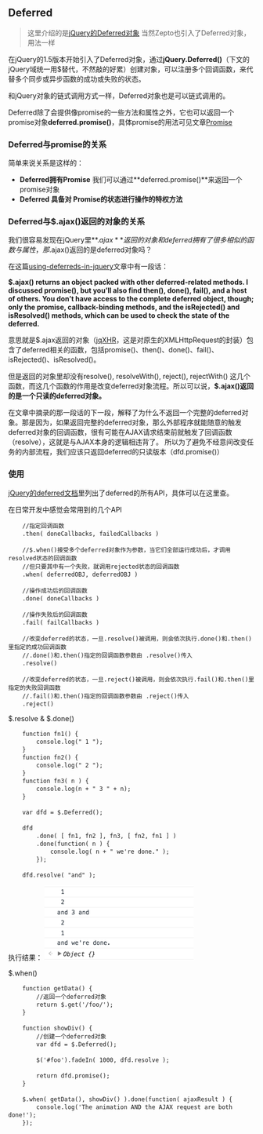 ## Deferred

> 这里介绍的是[jQuery的Deferred对象](http://api.jquery.com/category/deferred-object/)
> 当然Zepto也引入了Deferred对象，用法一样

在jQuery的1.5版本开始引入了Deferred对象，通过**jQuery.Deferred()**（下文的jQuery域统一用$替代，不然敲的好累）创建对象，可以注册多个回调函数，来代替多个同步或异步函数的成功或失败的状态。

和jQuery对象的链式调用方式一样，Deferred对象也是可以链式调用的。

Deferred除了会提供像promise的一些方法和属性之外，它也可以返回一个promise对象**deferred.promise()**，具体promise的用法可见文章[Promise](https://github.com/yukiyuki1900/JStalk/tree/master/Promise)

### Deferred与promise的关系

简单来说关系是这样的：
* **Deferred拥有Promise**  我们可以通过**deferred.promise()**来返回一个promise对象
* **Deferred 具备对 Promise的状态进行操作的特权方法**


### Deferred与$.ajax()返回的对象的关系

我们很容易发现在jQuery里**$.ajax**返回的对象和deferred拥有了很多相似的函数与属性，那$.ajax()返回的是deferred对象吗？

在这篇[using-deferreds-in-jquery](http://www.erichynds.com/blog/using-deferreds-in-jquery)文章中有一段话：

**$.ajax() returns an object packed with other deferred-related methods. I discussed promise(), but you’ll also find then(), done(), fail(), and a host of others. You don’t have access to the complete deferred object, though; only the promise, callback-binding methods, and the isRejected() and isResolved() methods, which can be used to check the state of the deferred.**

意思就是$.ajax返回的对象（[jqXHR](http://api.jquery.com/Types/#jqXHR)，这是对原生的XMLHttpRequest的封装）包含了deferred相关的函数，包括promise()、then()、done()、fail()、isRejected()、isResolved()。

但是返回的对象里却没有resolve(), resolveWith(), reject(), rejectWith() 这几个函数，而这几个函数的作用是改变deferred对象流程。所以可以说，**$.ajax()返回的是一个只读的deferred对象。**

在文章中摘录的那一段话的下一段，解释了为什么不返回一个完整的deferred对象。那是因为，如果返回完整的deferred对象，那么外部程序就能随意的触发deferred对象的回调函数，很有可能在AJAX请求结束前就触发了回调函数（resolve），这就是与AJAX本身的逻辑相违背了。 
所以为了避免不经意间改变任务的内部流程，我们应该只返回deferred的只读版本（dfd.promise()）

### 使用
[jQuery的deferred文档](http://api.jquery.com/category/deferred-object/)里列出了deferred的所有API，具体可以在这里查。

在日常开发中感觉会常用到的几个API
```
	//指定回调函数
	.then( doneCallbacks, failedCallbacks )

	//$.when()接受多个deferred对象作为参数，当它们全部运行成功后，才调用resolved状态的回调函数
	//但只要其中有一个失败，就调用rejected状态的回调函数
	.when( deferredOBJ, deferredOBJ )

	//操作成功后的回调函数
	.done( doneCallbacks )

	//操作失败后的回调函数
	.fail( failCallbacks )

	//改变deferred的状态，一旦.resolve()被调用，则会依次执行.done()和.then()里指定的成功回调函数
	//.done()和.then()指定的回调函数参数由 .resolve()传入
	.resolve()

	//改变deferred的状态，一旦.reject()被调用，则会依次执行.fail()和.then()里指定的失败回调函数
	//.fail()和.then()指定的回调函数参数由 .reject()传入
	.reject()   
```

$.resolve & $.done()
```
	function fn1() {
		console.log(" 1 ");
	}
	function fn2() {
		console.log(" 2 ");
	}
	function fn3( n ) {
		console.log(n + " 3 " + n);
	}

	var dfd = $.Deferred();
 
	dfd
	  	.done( [ fn1, fn2 ], fn3, [ fn2, fn1 ] )
		.done(function( n ) {
			console.log( n + " we're done." );
		});

	dfd.resolve( "and" );
```
执行结果：
![image](https://github.com/yukiyuki1900/JStalk/blob/master/Deferred/deferred-resolve.png)


$.when()
```
	function getData() {
		//返回一个deferred对象
		return $.get('/foo/');
	}

	function showDiv() {
		//创建一个deferred对象
		var dfd = $.Deferred();

		$('#foo').fadeIn( 1000, dfd.resolve );

		return dfd.promise();
	}

	$.when( getData(), showDiv() ).done(function( ajaxResult ) {
	  	console.log('The animation AND the AJAX request are both done!');
	});
```